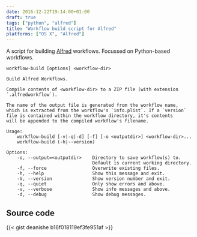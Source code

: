 ```yaml
---
date: 2016-12-22T19:14:00+01:00
draft: true
tags: ["python", "alfred"]
title: "Workflow build script for Alfred"
platforms: ["OS X", "Alfred"]
---
```


A script for building [Alfred][alfred] workflows. Focussed on Python-based workflows.

<!--more-->

```
workflow-build [options] <workflow-dir>

Build Alfred Workflows.

Compile contents of <workflow-dir> to a ZIP file (with extension
`.alfredworkflow`).

The name of the output file is generated from the workflow name,
which is extracted from the workflow's `info.plist`. If a `version`
file is contained within the workflow directory, it's contents
will be appended to the compiled workflow's filename.

Usage:
    workflow-build [-v|-q|-d] [-f] [-o <outputdir>] <workflow-dir>...
    workflow-build (-h|--version)

Options:
    -o, --output=<outputdir>    Directory to save workflow(s) to.
                                Default is current working directory.
    -f, --force                 Overwrite existing files.
    -h, --help                  Show this message and exit.
    -V, --version               Show version number and exit.
    -q, --quiet                 Only show errors and above.
    -v, --verbose               Show info messages and above.
    -d, --debug                 Show debug messages.
```


Source code
-----------

{{< gist deanishe b16f018119ef3fe951af >}}

[alfred]: https://www.alfredapp.com
